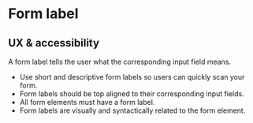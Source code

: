 # Form label

## UX & accessibility

A form label tells the user what the corresponding input field means.

* Use short and descriptive form labels so users can quickly scan your form.
* Form labels should be top aligned to their corresponding input fields.
* All form elements must have a form label.
* Form labels are visually and syntactically related to the form element.
